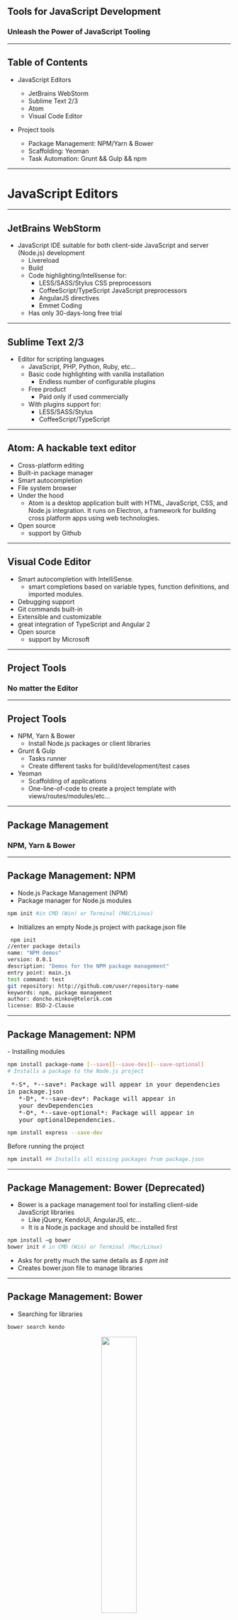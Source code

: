 ##  Tools for JavaScript Development

### Unleash the Power of JavaScript Tooling

----

## Table of Contents

- JavaScript Editors
  - JetBrains WebStorm
  - Sublime Text 2/3
  - Atom
  - Visual Code Editor

- Project tools
  - Package Management: NPM/Yarn & Bower
  - Scaffolding: Yeoman
  - Task Automation: Grunt && Gulp && npm


----

# JavaScript Editors

----
##   JetBrains WebStorm

- JavaScript IDE suitable for both client-side JavaScript and server (Node.js) development
  - Livereload
  - Build
  - Code highlighting/Intellisense for:
    - LESS/SASS/Stylus CSS preprocessors
    - CoffeeScript/TypeScript JavaScript preprocessors
    - AngularJS directives
    - Emmet Coding
  - Has only 30-days-long free trial

----

## Sublime Text 2/3

- Editor for scripting languages
  - JavaScript, PHP, Python, Ruby, etc…
  - Basic code highlighting with vanilla installation
    - Endless number of configurable plugins
  - Free product
    - Paid only if used commercially
  - With plugins support for:
    - LESS/SASS/Stylus
    - CoffeeScript/TypeScript

----
## Atom: A hackable text editor


- Cross-platform editing
- Built-in package manager
- Smart autocompletion
- File system browser
- Under the hood
    - Atom is a desktop application built with HTML, JavaScript, CSS, and Node.js integration. It runs on Electron, a framework for building cross platform apps using web technologies.
- Open source
  - support by Github


----
## Visual Code Editor

- Smart autocompletion with IntelliSense.
  - smart completions based on variable types, function definitions, and imported modules.
- Debugging support
- Git commands built-in
- Extensible and customizable
- great integration of TypeScript and Angular 2
- Open source
  - support by Microsoft


----
## Project Tools
### No matter the Editor

----
## Project Tools

- NPM, Yarn & Bower
  - Install Node.js packages or client libraries
- Grunt & Gulp
  - Tasks runner
  - Create different tasks for build/development/test cases
- Yeoman
  - Scaffolding of applications
  - One-line-of-code to create a project template with views/routes/modules/etc…

----
## Package Management

### NPM, Yarn & Bower

----
## Package Management: NPM

- Node.js Package Management (NPM)
- Package manager for Node.js modules
```bash
npm init #in CMD (Win) or Terminal (MAC/Linux)
```
- Initializes an empty Node.js project with package.json file

```bash
 npm init
//enter package details
name: "NPM demos"
version: 0.0.1
description: "Demos for the NPM package management"
entry point: main.js
test command: test
git repository: http://github.com/user/repository-name
keywords: npm, package management
author: doncho.minkov@telerik.com
license: BSD-2-Clause
```

----
## Package Management: NPM

<div align="left"> - Installing modules</div>

```bash
npm install package-name [--save][--save-dev][--save-optional]
# Installs a package to the Node.js project
```
<pre> *-S*, *--save*: Package will appear in your dependencies
in package.json
   *-D*, *--save-dev*: Package will appear in
   your devDependencies
   *-O*, *--save-optional*: Package will appear in
   your optionalDependencies.
</pre>
```bash
npm install express --save-dev
```
 Before running the project
```bash
npm install ## Installs all missing packages from package.json
```

----

## Package Management: Bower (Deprecated)

- Bower is a package management tool for installing client-side JavaScript libraries
  - Like jQuery, KendoUI, AngularJS, etc…
  - It is a Node.js package and should be installed first
```bash
npm install –g bower
bower init # in CMD (Win) or Terminal (Mac/Linux)
```
- Asks for pretty much the same details as *$ npm init*
- Creates bower.json file to manage libraries

----
## Package Management: Bower
- Searching for libraries
```bash
bower search kendo
```
<div align="center"><img src="resources/image_39.png" width="40%"></div>
- Installing libraries
```bash
bower install kendo-ui
```
<div align="center"><img src="resources/image_40.png" width="40%"></div>


----

## Grunt & Gulp & NPM
### Tasks Runner

----
##  Tasks Runner

- Grunt/Gulp are Node.js task runners
  - They can run different tasks, based on configuration
  - Tasks can be:
    - Concat and minify JavaScript/CSS files
    - Compile SASS/LESS/Stylus
    - Run jshint, csshint
    - Run Unit Tests
    - Deploy to Git, Cloud, etc…
    - And many many more

----
## Task Runner
- Why use a task runner?
  - Task runners gives us automation, even for different profiles:


  ** DEVELOPMENT **	| ** TEST** | ** BUILD **
  -- | -- | --
  jshint | jshint | jshint
  stylus | stylus | stylus
  csshint | csshint | csshint
  connect | mocha | concat
  watch | | uglify
| | copy
| | usemin


----
## Yeoman
### Application Scaffolding

----
## Yeoman
- Yeoman is a Node.js package for application scaffolding
  - Uses bower & NPM to install the js package
  - Has lots of generators for many types of applications:
    - MEAN, AngularJS, Kendo-UI, WebApp, WordPress, Backbone, Express, etc…
    - Each generators install both needed Node.js packages and client-side JavaScript libraries
    - Generated Gruntfile.js for build/test/serve

----
## Yeoman
<pre>Install Yeoman:</pre>
```bash
npm install –g yo
```
<pre>Install Yeoman generator:</pre>
```bash
npm install –g generator-jhipster
```
<pre>Scaffold Express application:</pre>
```bash
cd path/to/app/directory
yo jhipster
```
<pre>Generates:</pre>
<div align="center"><img src="resources/image_41.jpg" width="25%"></div>
